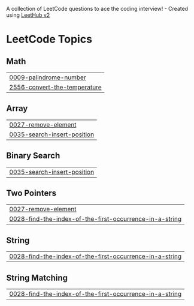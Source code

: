 A collection of LeetCode questions to ace the coding interview! - Created using [LeetHub v2](https://github.com/arunbhardwaj/LeetHub-2.0)
<!---LeetCode Topics Start-->
# LeetCode Topics
## Math
|  |
| ------- |
| [0009-palindrome-number](https://github.com/AryanG211/Leetcode/tree/master/0009-palindrome-number) |
| [2556-convert-the-temperature](https://github.com/AryanG211/Leetcode/tree/master/2556-convert-the-temperature) |
## Array
|  |
| ------- |
| [0027-remove-element](https://github.com/AryanG211/Leetcode/tree/master/0027-remove-element) |
| [0035-search-insert-position](https://github.com/AryanG211/Leetcode/tree/master/0035-search-insert-position) |
## Binary Search
|  |
| ------- |
| [0035-search-insert-position](https://github.com/AryanG211/Leetcode/tree/master/0035-search-insert-position) |
## Two Pointers
|  |
| ------- |
| [0027-remove-element](https://github.com/AryanG211/Leetcode/tree/master/0027-remove-element) |
| [0028-find-the-index-of-the-first-occurrence-in-a-string](https://github.com/AryanG211/Leetcode/tree/master/0028-find-the-index-of-the-first-occurrence-in-a-string) |
## String
|  |
| ------- |
| [0028-find-the-index-of-the-first-occurrence-in-a-string](https://github.com/AryanG211/Leetcode/tree/master/0028-find-the-index-of-the-first-occurrence-in-a-string) |
## String Matching
|  |
| ------- |
| [0028-find-the-index-of-the-first-occurrence-in-a-string](https://github.com/AryanG211/Leetcode/tree/master/0028-find-the-index-of-the-first-occurrence-in-a-string) |
<!---LeetCode Topics End-->